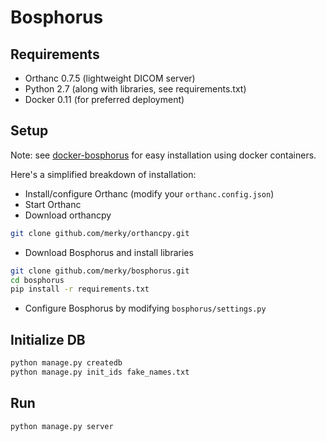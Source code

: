 # Bosphorus

## Requirements

 * Orthanc 0.7.5 (lightweight DICOM server)
 * Python  2.7   (along with libraries, see requirements.txt)
 * Docker  0.11  (for preferred deployment)

## Setup

Note: see [docker-bosphorus](http://github.com/merky/docker-bosphorus) for easy installation using docker containers.

Here's a simplified breakdown of installation:

 * Install/configure Orthanc (modify your `orthanc.config.json`)
 * Start Orthanc
 * Download orthancpy
```bash
git clone github.com/merky/orthancpy.git
```

 * Download Bosphorus and install libraries
```bash
git clone github.com/merky/bosphorus.git
cd bosphorus
pip install -r requirements.txt
```

 * Configure Bosphorus by modifying `bosphorus/settings.py`

## Initialize DB
```bash
python manage.py createdb
python manage.py init_ids fake_names.txt
```

## Run

```bash
python manage.py server
```
